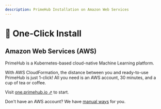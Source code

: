 ```yaml
---
description: PrimeHub Installation on Amazon Web Services
---
```


# 🚀 One-Click Install

## Amazon Web Services (AWS)

PrimeHub is a Kubernetes-based cloud-native Machine Learning platform.

With AWS CloudFormation, the distance between you and ready-to-use PrimeHub is just 1-click! All you need is an AWS account, 30 minutes, and a cup of tea or coffee.

Visit [one.primehub.io ⇗](https://one.primehub.io/) to start.

Don't have an AWS account? We have [manual ways](getting-started/install-manually.md) for you.
